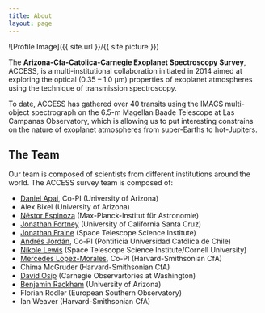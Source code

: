 ```yaml
---
title: About
layout: page
---
```

![Profile Image]({{ site.url }}/{{ site.picture }})

<p>
The <b> Arizona-Cfa-Catolica-Carnegie Exoplanet Spectroscopy Survey</b>, ACCESS, 
is a multi-institutional collaboration initiated in 2014 aimed at exploring the 
optical (0.35 – 1.0 μm) properties of exoplanet atmospheres using the technique of 
transmission spectroscopy. 
</p>

<p>To date, ACCESS has gathered over 40 transits using the IMACS multi-object 
spectrograph on the 6.5-m Magellan Baade Telescope at Las Campanas Observatory, which 
is allowing us to put interesting constrains on the nature of exoplanet atmospheres from 
super-Earths to hot-Jupiters. 
</p>

<h2>The Team</h2>
Our team is composed of scientists from different institutions around the world. The ACCESS 
survey team is composed of:

<ul class="columns" data-columns="2">
	<li><a target="_blank" href="http://apai.space">Daniel Apai</a>, Co-PI (University of Arizona)</li>
        <li>Alex Bixel (University of Arizona)</li>
        <li><a target="_blank" href="http://www.nestor-espinoza.com/">Néstor Espinoza</a> (Max-Planck-Institut für Astronomie)</li>
        <li><a target="_blank" href="http://www.ucolick.org/~jfortney/">Jonathan Fortney</a> (University of California Santa Cruz)</li>
        <li><a target="_blank" href="http://www.astro.umd.edu/~jfraine/simple/">Jonathan Fraine</a> (Space Telescope Science Institute)</li>
	<li><a target="_blank" href="http://andres-jordan.io/">Andrés Jordán</a>, Co-PI (Pontificia Universidad Católica de Chile)</li>
        <li><a target="_blank" href="http://www.stsci.edu/~nlewis/">Nikole Lewis</a> (Space Telescope Science Institute/Cornell University)</li>
	<li><a target="_blank" href="https://www.cfa.harvard.edu/~mlopez/Webpage/Welcome.html">Mercedes Lopez-Morales</a>, Co-PI (Harvard-Smithsonian CfA)</li>
        <li>Chima McGruder (Harvard-Smithsonian CfA)</li>
        <li><a target="_blank" href="https://www.researchgate.net/profile/David_Osip">David Osip</a> (Carnegie Observartories at Washington)</li>
	<li><a target="_blank" href="https://brackham.github.io/">Benjamin Rackham</a> (University of Arizona)</li>
        <li>Florian Rodler (European Southern Observatory)</li>
        <li>Ian Weaver (Harvard-Smithsonian CfA)</li>
</ul>
